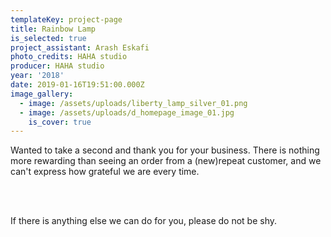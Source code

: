 ```yaml
---
templateKey: project-page
title: Rainbow Lamp
is_selected: true
project_assistant: Arash Eskafi
photo_credits: HAHA studio
producer: HAHA studio
year: '2018'
date: 2019-01-16T19:51:00.000Z
image_gallery:
  - image: /assets/uploads/liberty_lamp_silver_01.png
  - image: /assets/uploads/d_homepage_image_01.jpg
    is_cover: true
---
```

Wanted to take a second and thank you for your business. There is nothing more rewarding than seeing an order from a (new)repeat customer, and we can't express how grateful we are every time.

<br/>
<br/>

If there is anything else we can do for you, please do not be shy.
